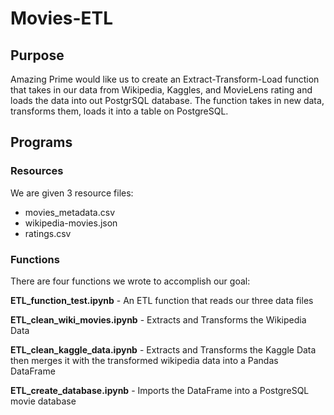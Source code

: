 # Movies-ETL

## Purpose
Amazing Prime would like us to create an Extract-Transform-Load function that takes in our data from Wikipedia, Kaggles, and MovieLens rating and loads the data into out PostgrSQL database. The function takes in new data, transforms them, loads it into a table on PostgreSQL.


## Programs
### Resources
We are given 3 resource files:
- movies_metadata.csv
- wikipedia-movies.json
- ratings.csv

### Functions
There are four functions we wrote to accomplish our goal:

**ETL_function_test.ipynb** - An ETL function that reads our three data files

**ETL_clean_wiki_movies.ipynb** - Extracts and Transforms the Wikipedia Data

**ETL_clean_kaggle_data.ipynb** - Extracts and Transforms the Kaggle Data then merges it with the transformed wikipedia data into a Pandas DataFrame

**ETL_create_database.ipynb** - Imports the DataFrame into a PostgreSQL movie database
